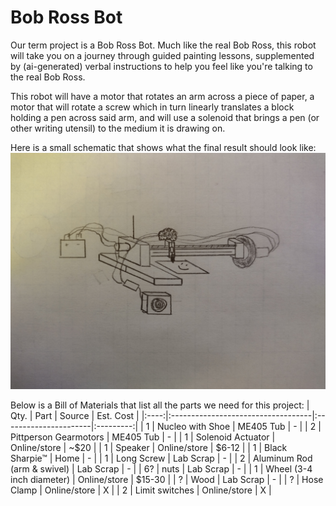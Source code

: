# Bob Ross Bot

Our term project is a Bob Ross Bot. Much like the real Bob Ross, this robot
will take you on a journey through guided painting lessons, supplemented by
(ai-generated) verbal instructions to help you feel like you're talking to 
the real Bob Ross.

This robot will have a motor that rotates an arm across a piece of paper, a
motor that will rotate a screw which in turn linearly translates a block 
holding a pen across said arm, and will use a solenoid that brings a pen 
(or other writing utensil) to the medium it is drawing on. 

Here is a small schematic that shows what the final result should look like:
![](BobRossBot.jpg)

Below is a Bill of Materials that list all the parts we need for this project:
| Qty. | Part                               | Source                | Est. Cost |
|:----:|:-----------------------------------|:----------------------|:---------:|
|  1   | Nucleo with Shoe                   | ME405 Tub             |     -     |
|  2   | Pittperson Gearmotors              | ME405 Tub             |     -     |
|  1   | Solenoid Actuator                  | Online/store          |   ~$20    |
|  1   | Speaker                            | Online/store          | $6-12     |
|  1   | Black Sharpie&trade;               | Home                  |   -       |
|  1   | Long Screw                         | Lab Scrap             |   -       |
|  2   | Aluminum Rod (arm & swivel)        | Lab Scrap             | -         |
|  6?  | nuts                               | Lab Scrap             |   -       |
|  1   | Wheel (3-4 inch diameter)          | Online/store          |   $15-30  |
|  ?   | Wood                               | Lab Scrap             |   -       |
|  ?   | Hose Clamp                         | Online/store          |   X       |
|  2   | Limit switches                     | Online/store          |   X       |
